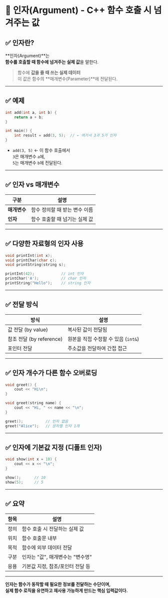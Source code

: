 # 🎯 인자(Argument) - C++ 함수 호출 시 넘겨주는 값

## ✅ 인자란?

**인자(Argument)**는  
**함수를 호출할 때 함수에 넘겨주는 실제 값**을 말한다.

> 함수에 **값을 줄 때 쓰는 실제 데이터**  
> 이 값은 함수의 **매개변수(Parameter)**에 전달된다.

---

## ✅ 예제

```cpp
int add(int a, int b) {
    return a + b;
}

int main() {
    int result = add(3, 5);  // ← 여기서 3과 5가 인자
}
```

- `add(3, 5)` ← 이 함수 호출에서  
  `3`은 매개변수 `a`에,  
  `5`는 매개변수 `b`에 전달된다.

---

## ✅ 인자 vs 매개변수

| 구분         | 설명                          |
|--------------|-------------------------------|
| **매개변수** | 함수 정의할 때 받는 변수 이름 |
| **인자**     | 함수 호출할 때 넘기는 실제 값 |

---

## ✅ 다양한 자료형의 인자 사용

```cpp
void printInt(int x);
void printChar(char c);
void printString(string s);

printInt(42);            // int 인자
printChar('A');          // char 인자
printString("Hello");    // string 인자
```

---

## ✅ 전달 방식

| 방식               | 설명 |
|--------------------|------|
| 값 전달 (by value) | 복사된 값이 전달됨 |
| 참조 전달 (by reference) | 원본을 직접 수정할 수 있음 (`int&`) |
| 포인터 전달        | 주소값을 전달하여 간접 접근 |

---

## ✅ 인자 개수가 다른 함수 오버로딩

```cpp
void greet() {
    cout << "Hi\n";
}

void greet(string name) {
    cout << "Hi, " << name << "\n";
}

greet();          // 인자 없음
greet("Alice");   // 문자열 인자 1개
```

---

## ✅ 인자에 기본값 지정 (디폴트 인자)

```cpp
void show(int x = 10) {
    cout << x << "\n";
}

show();      // 10
show(5);     // 5
```

---

## ✅ 요약

| 항목       | 설명 |
|------------|------|
| 정의       | 함수 호출 시 전달하는 실제 값 |
| 위치       | 함수 호출문 내부 |
| 목적       | 함수에 외부 데이터 전달 |
| 구분       | 인자는 "값", 매개변수는 "변수명" |
| 응용       | 기본값 지정, 참조/포인터 전달 등 |

---

**인자는 함수가 동작할 때 필요한 정보를 전달하는 수단이며,  
실제 함수 로직을 유연하고 재사용 가능하게 만드는 핵심 입력값이다.**
